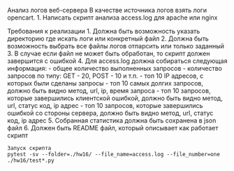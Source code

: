 Анализ логов веб-сервера
В качестве источника логов взять логи opencart.
    1. Написать скрипт анализа access.log для apache или nginx

Требования к реализации
    1. Должна быть возможность указать директорию где искать логи или конкретный файл
    2. Должна быть возможность выбрать все файлы логов отпарсить или только заданный
    3. В случае если файл не может быть обработан, то скрипт должен завершится с ошибкой
    4. Для access.log должна собираться следующая информация:
        - общее количество выполненных запросов
        - количество запросов по типу: GET - 20, POST - 10 и т.п.
        - топ 10 IP адресов, с которых были сделаны запросы
        - топ 10 самых долгих запросов, должно быть видно метод, url, ip, время запроса
        - топ 10 запросов, которые завершились клиентской ошибкой, должно быть видно метод, url, статус код, ip адрес
        - топ 10 запросов, которые завершились ошибкой со стороны сервера, должно быть видно метод, url, статус код, ip адрес
    5. Собранная статистика должна быть сохранена в json файл
    6. Должен быть README файл, который описывает как работает скрипт

   
    Запуск скрипта
    pytest -sv --folder=./hw16/ --file_name=access.log --file_number=one ./hw16/test*.py
